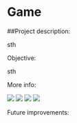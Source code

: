 # Game

##Project description:

sth

Objective:

sth

More info:

![](gif_1.gif)
![](gif_2.gif)
![](gif_3.gif)
![](gif_4.gif)

Future improvements: